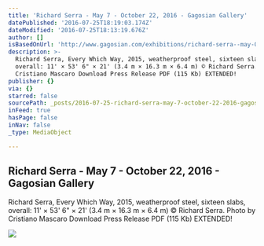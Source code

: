 ```yaml
---
title: 'Richard Serra - May 7 - October 22, 2016 - Gagosian Gallery'
datePublished: '2016-07-25T18:19:03.174Z'
dateModified: '2016-07-25T18:13:19.676Z'
author: []
isBasedOnUrl: 'http://www.gagosian.com/exhibitions/richard-serra--may-07-2016'
description: >-
  Richard Serra, Every Which Way, 2015, weatherproof steel, sixteen slabs,
  overall: 11' × 53' 6" × 21' (3.4 m × 16.3 m × 6.4 m) © Richard Serra. Photo by
  Cristiano Mascaro Download Press Release PDF (115 Kb) EXTENDED!
publisher: {}
via: {}
starred: false
sourcePath: _posts/2016-07-25-richard-serra-may-7-october-22-2016-gagosian-gallery.md
inFeed: true
hasPage: false
inNav: false
_type: MediaObject

---
```

<article style=""><h1>Richard Serra - May 7 - October 22, 2016 - Gagosian Gallery</h1><p>Richard Serra, Every Which Way, 2015, weatherproof steel, sixteen slabs, overall: 11' × 53' 6" × 21' (3.4 m × 16.3 m × 6.4 m) © Richard Serra. Photo by Cristiano Mascaro Download Press Release PDF (115 Kb) EXTENDED!</p><img src="http://www.gagosian.com/__data/3f1706bd340ade5bc7db9790746c12ce.jpg" /></article>
